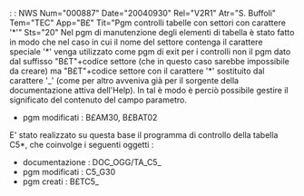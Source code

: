  :  : NWS Num="000887" Date="20040930" Rel="V2R1" Atr="S. Buffoli" Tem="TEC" App="B£" Tit="Pgm controlli tabelle con settori con carattere '\*'" Sts="20"
Nel pgm di manutenzione degli elementi di tabella è stato fatto in modo che nel caso in cui il nome
del settore contenga il carattere speciale '\*' venga utilizzato come pgm di exit per i controlli non
il pgm dato dal suffisso "B£T"+codice settore (che in questo caso sarebbe impossibile da creare) ma
"B£T"+codice settore con il carattere '\*' sostituito dal carattere '_' (come per altro avveniva già
per il sorgente della documentazione attiva dell'Help). In tal è modo è perciò possibile gestire il significato del contenuto del campo parametro.

-  pgm modificati :  B£AM30, B£BAT02

E' stato realizzato su questa base il programma di controllo della tabella C5\*, che coinvolge i seguenti oggetti : 
-  documentazione :  DOC_OGG/TA_C5_
-  pgm modificati :  C5_G30
-  pgm creati :  B£TC5_
